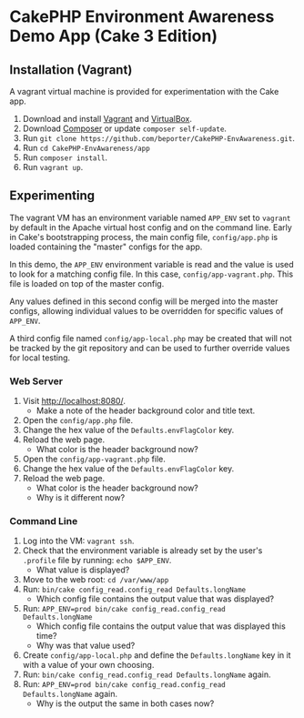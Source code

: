 # CakePHP Environment Awareness Demo App (Cake 3 Edition)


## Installation (Vagrant)

A vagrant virtual machine is provided for experimentation with the Cake app.

1. Download and install [Vagrant](https://www.vagrantup.com/) and [VirtualBox](https://www.virtualbox.org/).
1. Download [Composer](http://getcomposer.org/doc/00-intro.md) or update `composer self-update`.
1. Run `git clone https://github.com/beporter/CakePHP-EnvAwareness.git`.
1. Run `cd CakePHP-EnvAwareness/app`
1. Run `composer install`.
1. Run `vagrant up`.


## Experimenting

The vagrant VM has an environment variable named `APP_ENV` set to `vagrant` by default in the Apache virtual host config and on the command line. Early in Cake's bootstrapping process, the main config file, `config/app.php` is loaded containing the "master" configs for the app.

In this demo, the `APP_ENV` environment variable is read and the value is used to look for a matching config file. In this case, `config/app-vagrant.php`. This file is loaded on top of the master config.

Any values defined in this second config will be merged into the master configs, allowing individual values to be overridden for specific values of `APP_ENV`.

A third config file named `config/app-local.php` may be created that will not be tracked by the git repository and can be used to further override values for local testing.


### Web Server

1. Visit [http://localhost:8080/](http://localhost:8080/).
	* Make a note of the header background color and title text.
1. Open the `config/app.php` file.
1. Change the hex value of the `Defaults.envFlagColor` key.
1. Reload the web page.
	* What color is the header background now?
1. Open the `config/app-vagrant.php` file.
1. Change the hex value of the `Defaults.envFlagColor` key.
1. Reload the web page.
	* What color is the header background now?
	* Why is it different now?


### Command Line

1. Log into the VM: `vagrant ssh`.
1. Check that the environment variable is already set by the user's `.profile` file by running: `echo $APP_ENV`.
	* What value is displayed?
1. Move to the web root: `cd /var/www/app`
1. Run: `bin/cake config_read.config_read Defaults.longName`
	* Which config file contains the output value that was displayed?
1. Run: `APP_ENV=prod bin/cake config_read.config_read Defaults.longName`
	* Which config file contains the output value that was displayed this time?
	* Why was that value used?
1. Create `config/app-local.php` and define the `Defaults.longName` key in it with a value of your own choosing.
1. Run: `bin/cake config_read.config_read Defaults.longName` again.
1. Run: `APP_ENV=prod bin/cake config_read.config_read Defaults.longName` again.
	* Why is the output the same in both cases now?
